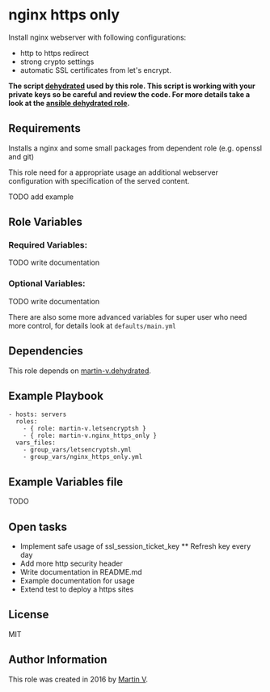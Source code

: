 nginx https only
================

Install nginx webserver with following configurations:
* http to https redirect
* strong crypto settings
* automatic SSL certificates from let's encrypt.


**The script [dehydrated](https://github.com/lukas2511/dehydrated)
used by this role. This script is working with your private keys so be careful
and review the code. For more details take a look at the
[ansible dehydrated role](https://github.com/martin-v/ansible-dehydrated).**


Requirements
------------

Installs a nginx and some small packages from dependent role (e.g. openssl and git)

This role need for a appropriate usage an additional webserver configuration
with specification of the served content.

TODO add example


Role Variables
--------------

### Required Variables:

TODO write documentation

### Optional Variables:

TODO write documentation

There are also some more advanced variables for super user who need more control,
for details look at `defaults/main.yml`


Dependencies
------------

This role depends on [martin-v.dehydrated](https://github.com/martin-v/ansible-dehydrated).


Example Playbook
----------------

    - hosts: servers
      roles:
        - { role: martin-v.letsencryptsh }
        - { role: martin-v.nginx_https_only }
      vars_files:
        - group_vars/letsencryptsh.yml
        - group_vars/nginx_https_only.yml


Example Variables file
----------------------

TODO


Open tasks
----------

* Implement safe usage of ssl_session_ticket_key
** Refresh key every day
* Add more http security header
* Write documentation in README.md
* Example documentation for usage
* Extend test to deploy a https sites


License
-------

MIT

Author Information
------------------

This role was created in 2016 by [Martin V](https://github.com/martin-v).
